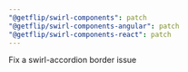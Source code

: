 ```yaml
---
"@getflip/swirl-components": patch
"@getflip/swirl-components-angular": patch
"@getflip/swirl-components-react": patch
---
```


Fix a swirl-accordion border issue
